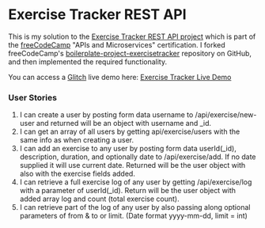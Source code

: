 # Exercise Tracker REST API

This is my solution to the
[Exercise Tracker REST API project](https://www.freecodecamp.org/learn/apis-and-microservices/apis-and-microservices-projects/exercise-tracker)
which is part of the [freeCodeCamp](https://www.freecodecamp.org) "APIs and Microservices" certification. I forked freeCodeCamp's
[boilerplate-project-exercisetracker](https://github.com/freeCodeCamp/boilerplate-project-exercisetracker)
repository on GitHub, and then implemented the required functionality.

You can access a [Glitch](https://glitch.com/) live demo here:
[Exercise Tracker Live Demo](https://phaubertin-freecodecamp-exercise-tracker.glitch.me/)

### User Stories

1. I can create a user by posting form data username to /api/exercise/new-user and returned will be an object with username and _id.
2. I can get an array of all users by getting api/exercise/users with the same info as when creating a user.
3. I can add an exercise to any user by posting form data userId(_id), description, duration, and optionally date to /api/exercise/add. If no date supplied it will use current date. Returned will be the user object with also with the exercise fields added.
4. I can retrieve a full exercise log of any user by getting /api/exercise/log with a parameter of userId(_id). Return will be the user object with added array log and count (total exercise count).
5. I can retrieve part of the log of any user by also passing along optional parameters of from & to or limit. (Date format yyyy-mm-dd, limit = int)
